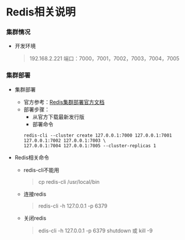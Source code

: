 # Redis相关说明

### 集群情况
- 开发环境
  > 192.168.2.221 端口：7000，7001，7002，7003，7004，7005
  
### 集群部署
- 集群部署
  * 官方参考：[Redis集群部署官方文档](https://redis.io/topics/cluster-tutorial)
  * 部署步骤：
    - 从官方下载最新发行版
    - 部署命令
    ```
    redis-cli --cluster create 127.0.0.1:7000 127.0.0.1:7001 127.0.0.1:7002 127.0.0.1:7003 \
    127.0.0.1:7004 127.0.0.1:7005 --cluster-replicas 1
    ```
- Redis相关命令

  * redis-cli不能用
    > cp redis-cli /usr/local/bin
  * 连接redis
    > redis-cli -h 127.0.0.1 -p 6379
  * 关闭redis
    > edis-cli -h 127.0.0.1 -p 6379 shutdown 或 kill -9 
